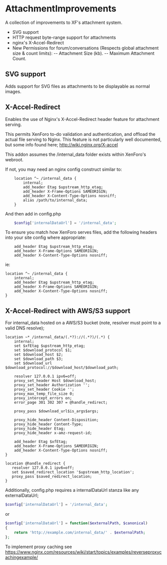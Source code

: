 # AttachmentImprovements

A collection of improvements to XF's attachment system.

- SVG support
- HTTP request byte-range support for attachments
- nginx's X-Accel-Redirect
- New Permissions for forum/conversations (Respects global attachment size & count limits):
-- Attachment Size (kb).
-- Maximum Attachment Count.

## SVG support

Adds support for SVG files as attachments to be displayable as normal images.

## X-Accel-Redirect

Enables the use of Nginx's X-Accel-Redirect header feature for attachment serving.

This permits XenForo to-do validation and authentication, and offload the actual file serving to Nginx. This feature is not particularly well documented, but some info found here; http://wiki.nginx.org/X-accel

This addon assumes the /internal_data folder exists within XenForo's webroot.

If not, you may need an nginx config construct similar to:
```
    location ^~ /internal_data {
        internal;
        add_header Etag $upstream_http_etag;
        add_header X-Frame-Options SAMEORIGIN;
        add_header X-Content-Type-Options nosniff;
        alias /path/to/internal_data;
    }
```  
And then add in config.php
```php
    $config['internalDataUrl'] = '/internal_data';
```  

To ensure you match how XenForo serves files, add the following headers into your site config where appropriate:
```
    add_header Etag $upstream_http_etag;
    add_header X-Frame-Options SAMEORIGIN;
    add_header X-Content-Type-Options nosniff;
```

ie:
```
location ^~ /internal_data {
    internal;
    add_header Etag $upstream_http_etag;
    add_header X-Frame-Options SAMEORIGIN;
    add_header X-Content-Type-Options nosniff;
}
```

## X-Accel-Redirect with AWS/S3 support

For internal_data hosted on a AWS/S3 bucket (note, resolver must point to a valid DNS resolve);

```
location ~* /internal_data/(.*?)://(.*?)/(.*) { 
    internal; 
    set $xfEtag $upstream_http_etag; 
    set $download_protocol $1; 
    set $download_host $2; 
    set $download_path $3; 
    set $download_url $download_protocol://$download_host/$download_path; 
 
    resolver 127.0.0.1 ipv6=off; 
    proxy_set_header Host $download_host; 
    proxy_set_header Authorization ''; 
    proxy_set_header Cookie ''; 
    proxy_max_temp_file_size 0; 
    proxy_intercept_errors on; 
    error_page 301 302 307 = @handle_redirect; 
 
    proxy_pass $download_url$is_args$args; 
 
    proxy_hide_header Content-Disposition; 
    proxy_hide_header Content-Type; 
    proxy_hide_header Etag; 
    proxy_hide_header x-amz-request-id; 
 
    add_header Etag $xfEtag; 
    add_header X-Frame-Options SAMEORIGIN; 
    add_header X-Content-Type-Options nosniff; 
} 

location @handle_redirect {
   resolver 127.0.0.1 ipv6=off;
   set $saved_redirect_location '$upstream_http_location';
   proxy_pass $saved_redirect_location;
}
```

Additionally, config.php requires a internalDataUrl stanza like any externalDataUrl;

```php
$config['internalDataUrl'] = '/internal_data';
```
or
```php
$config['internalDataUrl'] = function($externalPath, $canonical)
{
    return 'http://example.com/internal_data/' . $externalPath;
};
```

To implement proxy caching see https://www.nginx.com/resources/wiki/start/topics/examples/reverseproxycachingexample/